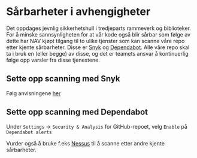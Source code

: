# Sårbarheter i avhengigheter

Det oppdages jevnlig sikkerhetshull i tredjeparts rammeverk og biblioteker. 
For å minske sannsynligheten for at vår kode også blir sårbar som følge av dette har NAV kjøpt tilgang til to ulike tjenster 
som kan scanne våre repo etter kjente sårbarheter. Disse er [Snyk](https://snyk.io/) og [Dependabot](https://dependabot.com/).
Alle våre repo skal ta i bruk en (eller begge) av disse, og det er teamets ansvar å kontinuerlig følge opp varsler fra disse tjenestene.

## Sette opp scanning med Snyk

Følg anvisningene [her](https://support.snyk.io/hc/en-us/categories/360000449098-Getting-started)

## Sette opp scanning med Dependabot

Under `Settings` -> `Security & Analysis` for GitHub-repoet, velg `Enable` på `Dependabot alerts`

Vurder også å bruke f.eks
[Nessus](https://www.tenable.com/products/nessus/nessus-pro) til å scanne etter andre kjente sårbarheter.


